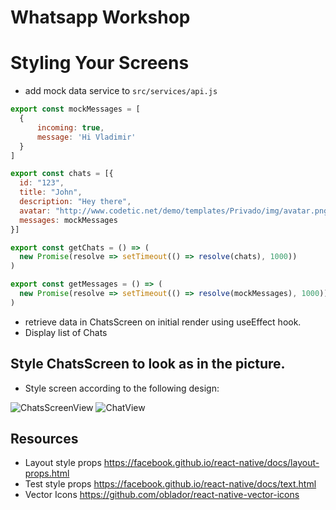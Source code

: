 # Whatsapp Workshop

# Styling Your Screens

- add mock data service to `src/services/api.js`

```javascript
export const mockMessages = [
  {
      incoming: true,
      message: 'Hi Vladimir'
  }
]

export const chats = [{
  id: "123",
  title: "John",
  description: "Hey there",
  avatar: "http://www.codetic.net/demo/templates/Privado/img/avatar.png",
  messages: mockMessages
}]

export const getChats = () => (
  new Promise(resolve => setTimeout(() => resolve(chats), 1000))
)

export const getMessages = () => (
  new Promise(resolve => setTimeout(() => resolve(mockMessages), 1000))
)
```

- retrieve data in ChatsScreen on initial render using useEffect hook.
- Display list of Chats

## Style ChatsScreen to look as in the picture.

- Style screen according to the following design:

![ChatsScreenView](https://s3-us-west-2.amazonaws.com/vladjs-presentations/ChatsScreen.png)
![ChatView](https://s3-us-west-2.amazonaws.com/vladjs-presentations/ChatView.png)


## Resources

- Layout style props https://facebook.github.io/react-native/docs/layout-props.html
- Test style props https://facebook.github.io/react-native/docs/text.html
- Vector Icons https://github.com/oblador/react-native-vector-icons

